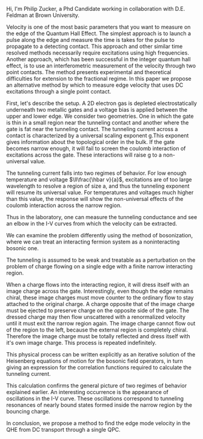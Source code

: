 Hi, I'm Philip Zucker, a Phd Candidate working in collaboration with
D.E. Feldman at Brown University.

Velocity is one of the most basic parameters that you want to measure on
the edge of the Quantum Hall Effect. The simplest approach is to launch
a pulse along the edge and measure the time is takes for the pulse to
propagate to a detecting contact. This approach and other similar time
resolved methods necessarily require excitations using high frequencies.
Another approach, which has been successful in the integer quantum hall
effect, is to use an interferometric measurement of the velocity through
two point contacts. The method presents experimental and theoretical
difficulties for extension to the fractional regime. In this paper we
propose an alternative method by which to measure edge velocity that
uses DC excitations through a single point contact.

First, let's describe the setup. A 2D electron gas is depleted
electrostatically underneath two metallic gates and a voltage bias is
applied between the upper and lower edge. We consider two geometries.
One in which the gate is thin in a small region near the tunneling
contact and another where the gate is fat near the tunneling contact.
The tunneling current across a contact is characterized by a universal
scaling exponent g.This exponent gives information about the topological
order in the bulk. If the gate becomes narrow enough, it will fail to
screen the coulomb interaction of excitations across the gate. These
interactions will raise g to a non-universal value.

The tunneling current falls into two regimes of behavior. For low enough
temperature and voltage $\ll\frac{\hbar v}{a}$, excitations are of too
large wavelength to resolve a region of size a, and thus the tunneling
exponent will resume its universal value. For temperatures and voltages
much higher than this value, the response will show the non-universal
effects of the coulomb interaction across the narrow region.

Thus in the laboratory, one can measure the tunneling conductance and
see an elbow in the I-V curves from which the velocity can be extracted.

We can examine the problem differently using the method of bosonization,
where we can treat an interacting fermion system as a noninteracting
bosonic one.

The tunneling is assumed to be weak and treatable as a perturbation on
the problem of charge flowing on a single edge with a finite narrow
interacting region.

When a charge flows into the interacting region, it will dress itself
with an image charge across the gate. Interestingly, even though the
edge remains chiral, these image charges must move counter to the
ordinary flow to stay attached to the original charge. A charge opposite
that of the image charge must be ejected to preserve charge on the
opposite side of the gate. The dressed charge may then flow unscattered
with a renormalized velocity until it must exit the narrow region again.
The image charge cannot flow out of the region to the left, because the
external region is completely chiral. Therefore the image charge must be
totally reflected and dress itself with it's own image charge. This
process is repeated indefinitely.

This physical process can be written explicitly as an iterative solution
of the Heisenberg equations of motion for the bosonic field operators,
in turn giving an expression for the correlation functions required to
calculate the tunneling current.

This calculation confirms the general picture of two regimes of behavior
explained earlier. An interesting occurrence is the appearance of
oscillations in the I-V curve. These oscillations correspond to
tunneling resonances of nearly bound states formed inside the narrow
region by the bouncing charge.

In conclusion, we propose a method to find the edge mode velocity in the
QHE from DC transport through a single QPC.
